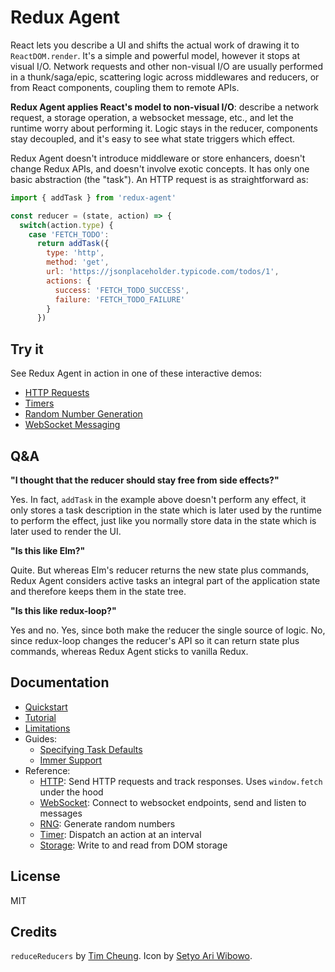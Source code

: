 # Redux Agent

React lets you describe a UI and shifts the actual work of drawing it to `ReactDOM.render`. It's a simple and powerful model, however it stops at visual I/O. Network requests and other non-visual I/O are usually performed in a thunk/saga/epic, scattering logic across middlewares and reducers, or from React components, coupling them to remote APIs.

**Redux Agent applies React's model to non-visual I/O**: describe a network request, a storage operation, a websocket message, etc., and let the runtime worry about performing it. Logic stays in the reducer, components stay decoupled, and it's easy to see what state triggers which effect.

Redux Agent doesn't introduce middleware or store enhancers, doesn't change Redux APIs, and doesn't involve exotic concepts. It has only one basic abstraction (the "task"). An HTTP request is as straightforward as:

```js
import { addTask } from 'redux-agent'

const reducer = (state, action) => {
  switch(action.type) {
    case 'FETCH_TODO':
      return addTask({
        type: 'http',
        method: 'get',
        url: 'https://jsonplaceholder.typicode.com/todos/1',
        actions: {
          success: 'FETCH_TODO_SUCCESS',
          failure: 'FETCH_TODO_FAILURE'
        }
      })
```

## Try it

See Redux Agent in action in one of these interactive demos:

- [HTTP Requests](https://redux-agent.org/demo/#http)
- [Timers](https://redux-agent.org/demo/#timer)
- [Random Number Generation](https://redux-agent.org/demo/#rng)
- [WebSocket Messaging](https://redux-agent.org/demo/#socket)

## Q&A

**"I thought that the reducer should stay free from side effects?"**

Yes. In fact, `addTask` in the example above doesn't perform any effect, it only stores a task description in the state which is later used by the runtime to perform the effect, just like you normally store data in the state which is later used to render the UI.

**"Is this like Elm?"**

Quite. But whereas Elm's reducer returns the new state plus commands, Redux Agent considers active tasks an integral part of the application state and therefore keeps them in the state tree.

**"Is this like redux-loop?"**

Yes and no. Yes, since both make the reducer the single source of logic. No, since redux-loop changes the reducer's API so it can return state plus commands, whereas Redux Agent sticks to vanilla Redux.

## Documentation

- [Quickstart](https://redux-agent.org/quickstart/)
- [Tutorial](https://redux-agent.org/tutorial/)
- [Limitations](https://redux-agent.org/limitations/)
- Guides:
    - [Specifying Task Defaults](https://redux-agent.org/guides/specifying-task-defaults/)
    - [Immer Support](https://redux-agent.org/guides/immer-support/)
- Reference:
    - [HTTP](https://redux-agent.org/reference/http/): Send HTTP requests and track responses. Uses `window.fetch` under the hood
    - [WebSocket](https://redux-agent.org/reference/websocket/): Connect to websocket endpoints, send and listen to messages
    - [RNG](https://redux-agent.org/reference/random-number-generator/): Generate random numbers
    - [Timer](https://redux-agent.org/reference/timer/): Dispatch an action at an interval
    - [Storage](https://redux-agent.org/reference/storage/): Write to and read from DOM storage

## License

MIT

## Credits

`reduceReducers` by [Tim Cheung](https://github.com/timche). Icon by [Setyo Ari Wibowo](https://thenounproject.com/razerk/).
